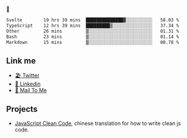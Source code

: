 🤔


<!--START_SECTION:waka-->

```txt
Svelte        19 hrs 39 mins  ██████████████▓░░░░░░░░░░   58.03 %
TypeScript    12 hrs 39 mins  █████████▒░░░░░░░░░░░░░░░   37.34 %
Other         26 mins         ▒░░░░░░░░░░░░░░░░░░░░░░░░   01.31 %
Bash          23 mins         ▒░░░░░░░░░░░░░░░░░░░░░░░░   01.14 %
Markdown      15 mins         ▒░░░░░░░░░░░░░░░░░░░░░░░░   00.78 %
```

<!--END_SECTION:waka-->

## Link me

- [🏖️ Twitter](https://twitter.com/yuetong3yu)
- [🧳 Linkedin](https://www.linkedin.com/in/yuetong3yu)
- [📧 Mail To Me](mailto:yuetong3yu@gmail.com)


## Projects 

- [JavaScript Clean Code](https://js-clean-code-cn.vercel.app/), chinese translation for how to write clean js code.
